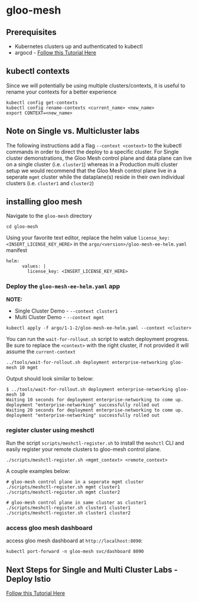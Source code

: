 # gloo-mesh

## Prerequisites
- Kubernetes clusters up and authenticated to kubectl
- argocd - [Follow this Tutorial Here](https://github.com/solo-io/gitops-library/tree/main/argocd)

## kubectl contexts
Since we will potentially be using multiple clusters/contexts, it is useful to rename your contexts for a better experience
```
kubectl config get-contexts
kubectl config rename-contexts <current_name> <new_name>
export CONTEXT=<new_name>
```

## Note on Single vs. Multicluster labs
The following instructions add a flag `--context <context>` to the kubectl commands in order to direct the deploy to a specific cluster. For Single cluster demonstrations, the Gloo Mesh control plane and data plane can live on a single cluster (i.e. `cluster1`) whereas in a Production multi cluster setup we would recommend that the Gloo Mesh control plane live in a seperate `mgmt` cluster while the dataplane(s) reside in their own individual clusters (i.e. `cluster1` and `cluster2`)

## installing gloo mesh
Navigate to the `gloo-mesh` directory
```
cd gloo-mesh
```

Using your favorite text editor, replace the helm value `license_key: <INSERT_LICENSE_KEY_HERE>` in the `argo/<version>/gloo-mesh-ee-helm.yaml` manifest
```
helm:
      values: |
        license_key: <INSERT_LICENSE_KEY_HERE>
```

### Deploy the `gloo-mesh-ee-helm.yaml` app

**NOTE:** 
- Single Cluster Demo - `--context cluster1`
- Multi Cluster Demo - `--context mgmt`
```
kubectl apply -f argo/1-1-2/gloo-mesh-ee-helm.yaml --context <cluster>
```

You can run the `wait-for-rollout.sh` script to watch deployment progress. Be sure to replace the `<context>` with the right cluster, if not provided it will assume the `current-context`
```
../tools/wait-for-rollout.sh deployment enterprise-networking gloo-mesh 10 mgmt
```

Output should look similar to below:
```
$ ../tools/wait-for-rollout.sh deployment enterprise-networking gloo-mesh 10
Waiting 10 seconds for deployment enterprise-networking to come up.
deployment "enterprise-networking" successfully rolled out
Waiting 20 seconds for deployment enterprise-networking to come up.
deployment "enterprise-networking" successfully rolled out
```

### register cluster using meshctl
Run the script `scripts/meshctl-register.sh` to install the `meshctl` CLI and easily register your remote clusters to gloo-mesh control plane. 
```
./scripts/meshctl-register.sh <mgmt_context> <remote_context>
```

A couple examples below:
```
# gloo-mesh control plane in a seperate mgmt cluster
./scripts/meshctl-register.sh mgmt cluster1
./scripts/meshctl-register.sh mgmt cluster2

# gloo-mesh control plane in same cluster as cluster1
./scripts/meshctl-register.sh cluster1 cluster1
./scripts/meshctl-register.sh cluster1 cluster2
```

### access gloo mesh dashboard
access gloo mesh dashboard at `http://localhost:8090`:
```
kubectl port-forward -n gloo-mesh svc/dashboard 8090
```

## Next Steps for Single and Multi Cluster Labs - Deploy Istio
[Follow this Tutorial Here](https://github.com/solo-io/gitops-library/tree/main/istio)